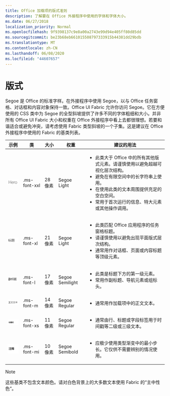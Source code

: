 ```yaml
---
title: Office 加载项的版式准则
description: 了解要在 Office 外接程序中使用的字体和字体大小。
ms.date: 06/27/2018
localization_priority: Normal
ms.openlocfilehash: 9f9398137c9e8a00a2743e99d94e405ff80d85dd
ms.sourcegitcommit: be23b68eb661015508797333915b44381dd29bdb
ms.translationtype: MT
ms.contentlocale: zh-CN
ms.lasthandoff: 06/08/2020
ms.locfileid: "44607657"
---
```

# <a name="typography"></a>版式

Segoe 是 Office 的标准字样。在外接程序中使用 Segoe，以与 Office 任务窗格、对话框和内容对象保持一致。Office UI Fabric 允许你访问 Segoe。它在方便使用的 CSS 类中为 Segoe 的全型斜坡提供了许多不同的字体粗细和大小。并非所有 Office UI Fabric 大小和权重在 Office 外接程序中看上去都很理想。若要和谐适合或避免冲突，请考虑使用 Fabric 类型斜坡的一个子集。这是建议在 Office 外接程序中使用的 Fabric 的基类列表。

|示例 |类 |大小 |权重 |建议的用法 |
|------ |----- |---- |------ |----------------- |
|![Hero 文本图像](../images/add-in-typeramp-hero.png)|.ms-font-xxl |28 像素 | Segoe Light |<ul><li>此类大于 Office 中的所有其他版式元素。请谨慎使用以避免超越可视化层次结构。</li><li>避免在有限空间中的长字符串上使用。</li><li>在使用此类的文本周围提供充足的空白空间。</li><li>常用于首次运行的信息、特大元素或其他操作调用。</li></ul> |
|![Hero 文本图像](../images/add-in-typeramp-title.png)|.ms-font-xl |21 像素 |Segoe Light | <ul><li>此类匹配 Office 应用程序的任务窗格标题。</li><li>请谨慎使用以避免出现平面版式层次结构。</li><li>通常用作对话框、页面或内容标题等顶级元素。</li></ul> |
|![Hero 文本图像](../images/add-in-typeramp-subtitle.png)|.ms-font-l |17 像素 |Segoe Semilight | <ul><li>此类是标题下方的第一级元素。</li><li>常用作副标题、导航元素或组标头。</li><ul> |
|![特大文本图像](../images/add-in-typeramp-body.png)|.ms-font-m |14 像素 |Segoe Regular |<ul><li>通常用作加载项中的正文文本。</li><ul>|
|![Hero 文本图像](../images/add-in-typeramp-caption.png)|.ms-font-xs |11 像素 | Segoe Regular |<ul><li>通常由行、标题或字段标签用于时间戳等二级或三级文本。</li><ul>|
|![Hero 文本图像](../images/add-in-typeramp-annotation.png)|.ms-font-mi |10 像素 |Segoe Semibold |<ul><li>应极少使用类型渐变中的最小步长。它仅供不需要辨别的情况使用。</li><ul>|

> [!NOTE]
> 这些基类不包含文本颜色。请对白色背景上的大多数文本使用 Fabric 的“主中性色”。
